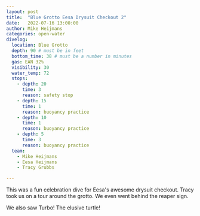 ```yaml
---
layout: post
title:  "Blue Grotto Eesa Drysuit Checkout 2"
date:   2022-07-16 13:00:00
author: Mike Heijmans
categories: open-water
divelog:
  location: Blue Grotto
  depth: 90 # must be in feet
  bottom_time: 38 # must be a number in minutes
  gas: EAN 32%
  visibility: 30
  water_temp: 72
  stops:
    - depth: 20
      time: 3
      reason: safety stop
    - depth: 15
      time: 1
      reason: buoyancy practice
    - depth: 10
      time: 1
      reason: buoyancy practice
    - depth: 5
      time: 3
      reason: buoyancy practice
  team:
    - Mike Heijmans
    - Eesa Heijmans
    - Tracy Grubbs

---
```


This was a fun celebration dive for Eesa's awesome drysuit checkout. Tracy took us on a tour around the grotto. We even went behind the reaper sign. 

We also saw Turbo! The elusive turtle!